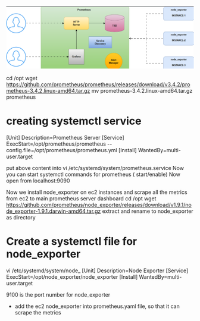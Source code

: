 ![alt text](image.png)

cd /opt
wget https://github.com/prometheus/prometheus/releases/download/v3.4.2/prometheus-3.4.2.linux-amd64.tar.gz
mv prometheus-3.4.2.linux-amd64.tar.gz prometheus

# creating systemctl service

[Unit]
Description=Prometheus Server
[Service]
ExecStart=/opt/prometheus/prometheus --config.file=/opt/prometheus/prometheus.yml
[Install]
WantedBy=multi-user.target

put above content into vi /etc/systemd/system/prometheus.service
Now you can start systemctl commands for prometheus ( start/enable)
Now open from localhost:9090

Now we install node_exporter on ec2 instances and scrape all the metrics from ec2 to main prometheus server dashboard
cd /opt
wget https://github.com/prometheus/node_exporter/releases/download/v1.9.1/node_exporter-1.9.1.darwin-amd64.tar.gz 
extract and rename to node_exporter as directory

# Create a systemctl file for node_exporter 

vi /etc/systemd/system/node_
[Unit]
Description=Node Exporter
[Service]
ExecStart=/opt/node_exporter/node_exporter
[Install]
WantedBy=multi-user.target

9100 is the port number for node_exporter

* add the ec2 node_exporter into prometheus.yaml file, so that it can scrape the metrics 

